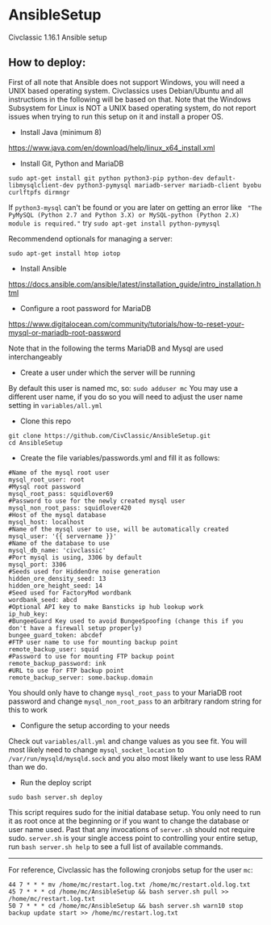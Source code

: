 # AnsibleSetup
Civclassic 1.16.1 Ansible setup


## How to deploy:

First of all note that Ansible does not support Windows, you will need a UNIX based operating system. Civclassics uses Debian/Ubuntu and all instructions in the following will be based on that. Note that the Windows Subsystem for Linux is NOT a UNIX based operating system, do not report issues when trying to run this setup on it and install a proper OS.


- Install Java (minimum 8)

https://www.java.com/en/download/help/linux_x64_install.xml

- Install Git, Python and MariaDB

`sudo apt-get install git python python3-pip python-dev default-libmysqlclient-dev python3-pymysql mariadb-server mariadb-client byobu curlftpfs dirmngr`

If `python3-mysql` can't be found or you are later on getting an error like ` "The PyMySQL (Python 2.7 and Python 3.X) or MySQL-python (Python 2.X) module is required."` try `sudo apt-get install python-pymysql`

Recommendend optionals for managing a server:

`sudo apt-get install htop iotop`

- Install Ansible

https://docs.ansible.com/ansible/latest/installation_guide/intro_installation.html

- Configure a root password for MariaDB

https://www.digitalocean.com/community/tutorials/how-to-reset-your-mysql-or-mariadb-root-password

Note that in the following the terms MariaDB and Mysql are used interchangeably

- Create a user under which the server will be running

By default this user is named mc, so: `sudo adduser mc`
You may use a different user name, if you do so you will need to adjust the user name setting in `variables/all.yml`


- Clone this repo
```
git clone https://github.com/CivClassic/AnsibleSetup.git
cd AnsibleSetup
```

- Create the file variables/passwords.yml and fill it as follows:

```
#Name of the mysql root user
mysql_root_user: root
#Mysql root password
mysql_root_pass: squidlover69
#Password to use for the newly created mysql user
mysql_non_root_pass: squidlover420
#Host of the mysql database
mysql_host: localhost
#Name of the mysql user to use, will be automatically created
mysql_user: '{{ servername }}'
#Name of the database to use
mysql_db_name: 'civclassic'
#Port mysql is using, 3306 by default
mysql_port: 3306
#Seeds used for HiddenOre noise generation
hidden_ore_density_seed: 13
hidden_ore_height_seed: 14
#Seed used for FactoryMod wordbank
wordbank_seed: abcd
#Optional API key to make Bansticks ip hub lookup work
ip_hub_key:
#BungeeGuard Key used to avoid BungeeSpoofing (change this if you don't have a firewall setup properly)
bungee_guard_token: abcdef
#FTP user name to use for mounting backup point
remote_backup_user: squid
#Password to use for mounting FTP backup point
remote_backup_password: ink
#URL to use for FTP backup point
remote_backup_server: some.backup.domain
```

You should only have to change `mysql_root_pass` to your MariaDB root password and change `mysql_non_root_pass` to an arbitrary random string for this to work

- Configure the setup according to your needs

Check out `variables/all.yml` and change values as you see fit. You will most likely need to change `mysql_socket_location` to `/var/run/mysqld/mysqld.sock` and you also most likely want to use less RAM than we do.

- Run the deploy script

`sudo bash server.sh deploy`

This script requires sudo for the initial database setup. You only need to run it as root once at the beginning or if you want to change the database or user name used. Past that any invocations of `server.sh` should not require sudo. `server.sh` is your single access point to controlling your entire setup, run `bash server.sh help` to see a full list of available commands. 

---

For reference, Civclassic has the following cronjobs setup for the user `mc`:

```
44 7 * * * mv /home/mc/restart.log.txt /home/mc/restart.old.log.txt
45 7 * * * cd /home/mc/AnsibleSetup && bash server.sh pull >> /home/mc/restart.log.txt
50 7 * * * cd /home/mc/AnsibleSetup && bash server.sh warn10 stop backup update start >> /home/mc/restart.log.txt
```
